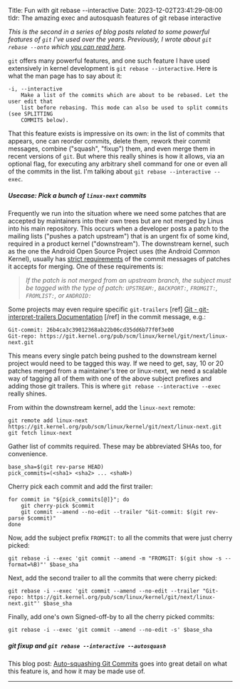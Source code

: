Title: Fun with git rebase --interactive
Date: 2023-12-02T23:41:29-08:00
tldr: The amazing exec and autosquash features of git rebase interactive

_This is the second in a series of blog posts related to some powerful features of
`git` I've used over the years. Previously, I wrote about `git rebase --onto` which
[you can read here]({filename}git-rebase-onto.md)._

`git` offers many powerful features, and one such feature I have used
extensively in kernel development is `git rebase --interactive`. Here is what the man
page has to say about it:

```
-i, --interactive
    Make a list of the commits which are about to be rebased. Let the user edit that
    list before rebasing. This mode can also be used to split commits (see SPLITTING
    COMMITS below).
```

That this feature exists is impressive on its own: in the list of commits that
appears, one can reorder commits, delete them, rework their commit messages, combine
("squash", "fixup") them, and even merge them in recent versions of `git`. But where
this really shines is how it allows, via an optional flag, for executing any
arbitrary shell command for one or even all of the commits in the list. I'm talking
about `git rebase --interactive --exec`.

##### Usecase: Pick a bunch of `linux-next` commits

Frequently we run into the situation where we need some patches that are accepted by
maintainers into their own trees but are not merged by Linus into his main
repository. This occurs when a developer posts a patch to the mailing lists ("pushes
a patch upstream") that is an urgent fix of some kind, required in a product
kernel ("downstream"). The downstream kernel, such as the one the Android Open Source
Project uses (the Android Common Kernel), usually has [strict
requirements](https://android.googlesource.com/kernel/common/+/refs/heads/android-mainline#common-kernel-patch-requirements)
of the commit messages of patches it accepts for merging. One of these requirements
is:

> _If the patch is not merged from an upstream branch, the subject must be tagged
> with the type of patch: `UPSTREAM:`, `BACKPORT:`, `FROMGIT:`, `FROMLIST:`, or
> `ANDROID:`_

Some projects may even require specific
`git-trailers` [ref] [Git - git-interpret-trailers
Documentation](https://git-scm.com/docs/git-interpret-trailers#_description) [/ref]
in the commit message, e.g.:
```
Git-commit: 26b4ca3c39012368ab22b06cd35dd6b77f0f3e00
Git-repo: https://git.kernel.org/pub/scm/linux/kernel/git/next/linux-next.git
```

This means every single patch being pushed to the downstream kernel project would
need to be tagged this way. If we need to get, say, 10 or 20 patches merged from a
maintainer's tree or linux-next, we need a scalable way of tagging all of them with
one of the above subject prefixes and adding those git trailers. This is where `git
rebase --interactive --exec` really shines.

From within the downstream kernel, add the `linux-next` remote:
```
git remote add linux-next https://git.kernel.org/pub/scm/linux/kernel/git/next/linux-next.git
git fetch linux-next
```
Gather list of commits required. These may be abbreviated SHAs too, for convenience.
```
base_sha=$(git rev-parse HEAD)
pick_commits=(<sha1> <sha2> ... <shaN>)
```
Cherry pick each commit and add the first trailer:
```
for commit in "${pick_commits[@]}"; do
    git cherry-pick $commit
    git commit --amend --no-edit --trailer "Git-commit: $(git rev-parse $commit)"
done
```
Now, add the subject prefix `FROMGIT:` to all the commits that were just cherry picked:
```
git rebase -i --exec 'git commit --amend -m "FROMGIT: $(git show -s --format=%B)"' $base_sha
```
Next, add the second trailer to all the commits that were cherry picked:
```
git rebase -i --exec 'git commit --amend --no-edit --trailer "Git-repo: https://git.kernel.org/pub/scm/linux/kernel/git/next/linux-next.git"' $base_sha
```
Finally, add one's own Signed-off-by to all the cherry picked commits:
```
git rebase -i --exec 'git commit --amend --no-edit -s' $base_sha
```

##### git fixup and `git rebase --interactive --autosquash`

This blog post: [Auto-squashing Git
Commits](https://thoughtbot.com/blog/autosquashing-git-commits) goes into great
detail on what this feature is, and how it may be made use of.

---

